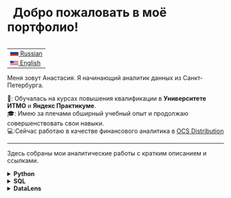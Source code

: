 
# &nbsp; Добро пожаловать в моё портфолио!

<table align="right">
 <tr><td><a href="README.md"><img src="images/flag-400.png" height="13"> Russian</a></td></tr>
 <tr><td><a href="README_eng.md"><img src="images/Flag_of_the_United_States.png" height="10"> English</a></td></tr>
</table>

Меня зовут Анастасия. Я начинающий аналитик данных из Санкт-Петербурга.

📘: Обучалась на курсах повышения квалификации в **Университете ИТМО** и **Яндекс Практикуме**. \
🎓: Имею за плечами обширный учебный опыт и продолжаю совершенствовать свои навыки. \
💻:Сейчас работаю в качестве финансового аналитика в [OCS Distribution](https://www.ocs.ru/)
<hr>

Здесь собраны мои аналитические работы с кратким описанием и ссылками.

<details>
  <summary><b>Python</b></summary>
  <br/>
 <hr>
 
## [Поиска инсайтов и точек роста для сервиса доставки еды "Всё.из.кафе](https://github.com/steishas/portfolio/blob/main/python/python_rus/%D0%90%D0%BD%D0%B0%D0%BB%D0%B8%D0%B7_%D1%8E%D0%BD%D0%B8%D1%82_%D1%8D%D0%BA%D0%BE%D0%BD%D0%BE%D0%BC%D0%B8%D0%BA%D0%B8_%D0%B4%D0%BB%D1%8F_%D0%BF%D1%80%D0%B8%D0%BB%D0%BE%D0%B6%D0%B5%D0%BD%D0%B8%D1%8F_Procrastinate_Pro%2B.ipynb)

**Цель проекта** - исследовать данные сервиса доставки еды «Всё.из.кафе» для поиска инсайтов, которые позволят сервису повысить показатель удержания пользователей и улучшить взаимодействие с партнёрами. 

*02 июkя, 2025*

<hr>
 
 <hr>
 
## [Анализ юнит-экономики для приложения Procrastinate Pro+](https://github.com/steishas/portfolio/blob/main/python/python_rus/%D0%90%D0%BD%D0%B0%D0%BB%D0%B8%D0%B7_%D1%8E%D0%BD%D0%B8%D1%82_%D1%8D%D0%BA%D0%BE%D0%BD%D0%BE%D0%BC%D0%B8%D0%BA%D0%B8_%D0%B4%D0%BB%D1%8F_%D0%BF%D1%80%D0%B8%D0%BB%D0%BE%D0%B6%D0%B5%D0%BD%D0%B8%D1%8F_Procrastinate_Pro%2B.ipynb)

**Цель проекта** - провести анализ юнит-экономики развлекательного приложения Procrastinate Pro+  в динамике за первые 28 дней для каждой когорты пользователей для того, чтобы выявить возможные причины стагнации в выручке.

*12 июня, 2025*

<hr>

## [Разработка A/B-тестирования для развлекательного приложения с функцией "бесконечной ленты"](https://github.com/steishas/portfolio/blob/main/python/python_rus/%D0%A0%D0%B0%D0%B7%D1%80%D0%B0%D0%B1%D0%BE%D1%82%D0%BA%D0%B0_A_B_%D1%82%D0%B5%D1%81%D1%82%D0%B8%D1%80%D0%BE%D0%B2%D0%B0%D0%BD%D0%B8%D1%8F_%D0%B8_%D0%B0%D0%BD%D0%B0%D0%BB%D0%B8%D0%B7_%D1%80%D0%B5%D0%B7%D1%83%D0%BB%D1%8C%D1%82%D0%B0%D1%82%D0%BE%D0%B2.ipynb)

**Цель проекта** - провести исследовательский анализ и рассчитать параметры A/B-теста, который позволит проверить эффективность разработанного алгоритма рекоммендаций для развлекательного приложения с функцией "бесконечной ленты".

*06 апреля, 2025*
<hr>

## [Изучение рынка заведений общественного питания Москвы](https://github.com/steishas/portfolio/blob/main/python/python_rus/%D0%98%D0%B7%D1%83%D1%87%D0%B5%D0%BD%D0%B8%D0%B5_%D1%80%D1%8B%D0%BD%D0%BA%D0%B0_%D0%B7%D0%B0%D0%B2%D0%B5%D0%B4%D0%B5%D0%BD%D0%B8%D0%B9_%D0%BE%D0%B1%D1%89%D0%B5%D1%81%D1%82%D0%B2%D0%B5%D0%BD%D0%BD%D0%BE%D0%B3%D0%BE_%D0%BF%D0%B8%D1%82%D0%B0%D0%BD%D0%B8%D1%8F_%D0%9C%D0%BE%D1%81%D0%BA%D0%B2%D1%8B.ipynb)

**Цель проекта** - провести исследовательский анализ рынка заведений общественного питания Москвы, который поможет принять решение о наиболее удачном месторасположении для нового заведения.

*01 февраля, 2025*
 
<hr>

## [Изучение развития игровой идустрии в первой половине XXI века](https://github.com/steishas/portfolio/blob/main/python/python_rus/%D0%98%D0%B7%D1%83%D1%87%D0%B5%D0%BD%D0%B8%D0%B5_%D1%80%D0%B0%D0%B7%D0%B2%D0%B8%D1%82%D0%B8%D1%8F_%D0%B8%D0%B3%D1%80%D0%BE%D0%B2%D0%BE%D0%B9_%D0%B8%D0%BD%D0%B4%D1%83%D1%81%D1%82%D1%80%D0%B8%D0%B8_%D0%B2_%D0%BF%D0%B5%D1%80%D0%B2%D0%BE%D0%B9_%D0%BF%D0%BE%D0%BB%D0%BE%D0%B2%D0%B8%D0%BD%D0%B5_XXI_%D0%B2%D0%B5%D0%BA%D0%B0.ipynb)

**Цель проекта** - собрать данные для написания статьи-исследования по особенностям развития игровой индустрии для популяризации игры "Секреты Темнолесья".

*11 января, 2025*

<hr>

</details>

<details>
  <summary><b>SQL</b></summary>
  <br/>

<hr>
 
## [Анализ данных для агенства недвижимости](https://github.com/steishas/portfolio/blob/main/SQL/SQL_rus/%D0%90%D0%BD%D0%B0%D0%BB%D0%B8%D0%B7%20%D0%B4%D0%B0%D0%BD%D0%BD%D1%8B%D1%85%20%D0%B4%D0%BB%D1%8F%20%D0%B0%D0%B3%D0%B5%D0%BD%D1%82%D1%81%D1%82%D0%B2%D0%B0%20%D0%BD%D0%B5%D0%B4%D0%B2%D0%B8%D0%B6%D0%B8%D0%BC%D0%BE%D1%81%D1%82%D0%B8.sql)
**Цель проекта** - Определить самые привлекательные для работы сегменты недвижимости в Санкт-Петербурге и Ленинградской области.

Аналитическая записка к проекту [здесь](https://github.com/steishas/portfolio/blob/main/SQL/SQL_rus/%D0%90%D0%BD%D0%B0%D0%BB%D0%B8%D1%82%D0%B8%D1%87%D0%B5%D1%81%D0%BA%D0%B0%D1%8F%20%D0%B7%D0%B0%D0%BF%D0%B8%D1%81%D0%BA%D0%B0%20%D0%BA%20%D0%BF%D1%80%D0%BE%D0%B5%D0%BA%D1%82%D1%83%20%22%D0%90%D0%BD%D0%B0%D0%BB%D0%B8%D0%B7%20%D0%B4%D0%B0%D0%BD%D0%BD%D1%8B%D1%85%20%D0%B4%D0%BB%D1%8F%20%D0%B0%D0%B3%D0%B5%D0%BD%D1%82%D1%81%D1%82%D0%B2%D0%B0%20%D0%BD%D0%B5%D0%B4%D0%B2%D0%B8%D0%B6%D0%B8%D0%BC%D0%BE%D1%81%D1%82%D0%B8%22.md)

К проекту также построен [дашборд](https://datalens.yandex/o84vyycx74g6b)

*18 декабря, 2024*

<hr>
 
## [Секреты темнолесья](https://github.com/steishas/portfolio/blob/main/SQL/SQL_rus/Ad_Hoc%20%D0%B7%D0%B0%D0%B4%D0%B0%D1%87%D0%B8%20_%D0%A1%D0%B5%D0%BA%D1%80%D0%B5%D1%82%D1%8B%20%D0%A2%D0%B5%D0%BC%D0%BD%D0%BE%D0%BB%D0%B5%D1%81%D1%8C%D1%8F.sql)

**Цель проекта** - изучить влияние характеристик игроков и их игровых персонажей на покупку внутриигровой валюты «райские лепестки» в игре "Секреты темнолесья", а также оценить активность игроков при совершении внутриигровых покупок.

Аналитическая записка к проекту [здесь](https://github.com/steishas/portfolio/edit/main/SQL/SQL_rus/%D0%90%D0%BD%D0%B0%D0%BB%D0%B8%D1%82%D0%B8%D1%87%D0%B5%D1%81%D0%BA%D0%B0%D1%8F%20%D0%B7%D0%B0%D0%BF%D0%B8%D1%81%D0%BA%D0%B0%20%D0%BA%20%D0%BF%D1%80%D0%BE%D0%B5%D0%BA%D1%82%D1%83%20%22%D0%A1%D0%B5%D0%BA%D1%80%D0%B5%D1%82%D1%8B%20%D0%A2%D0%B5%D0%BC%D0%BD%D0%BE%D1%81%D0%B5%D0%BB%D1%8C%D1%8F%22.md)

*14 ноября, 2024*

<hr>

</details>

<details>
  <summary><b>DataLens</b></summary>
  <br/>

 <hr>

## [Статистика по выступлениям TED_TALKS](https://datalens.yandex/m4h5mxrn5ijq9)

На дашборде представлена статистика по выступлениям на конференциях TED_TALKS.

<hr>

<hr>

## [DOTA Statistics](https://datalens.yandex/rah8snnxeq7ke)

На дашборде представлена статистика по игровым матчам в игре DOTA 2.

<hr>

<hr>

## [Ключевые бизнес-метрики в Саранске (май — июнь 2021)](https://datalens.yandex/qpvzj5iumm98c)

Дашборд содержит информацию по ключевым бизнес-метрикам сервиса доставки еды в городе Саранск за период с мая по июнь 2021г.

<hr>

</details>

